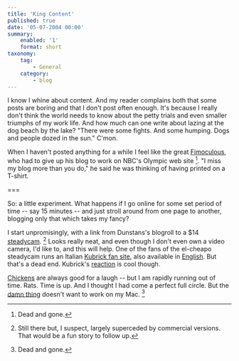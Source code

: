 ```yaml
---
title: 'King Content'
published: true
date: '05-07-2004 00:00'
summary:
    enabled: '1'
    format: short
taxonomy:
    tag:
        - General
    category:
        - blog
---
```


I know I whine about content. And my reader complains both that some posts are boring and that I don't post often enough. It's because I really don't think the world needs to know about the petty trials and even smaller triumphs of my work life. And how much can one write about lazing at the dog beach by the lake? "There were some fights. And some humping. Dogs and people dozed in the sun." C'mon.

When I haven't posted anything for a while I feel like the great [Fimoculous](http://www.fimoculous.com/), who had to give up his blog to work on NBC's Olympic web site [^1]. "I miss my blog more than you do," he said he was thinking of having printed on a T-shirt.

===

[^1]: Dead and gone.

So: a little experiment. What happens if I go online for some set period of time -- say 15 minutes -- and just stroll around from one page to another, blogging only that which takes my fancy?

I start unpromisingly, with a link from Dunstans's blogroll to a $14 [steadycam](http://www-2.cs.cmu.edu/~johnny/steadycam/). [^2] Looks really neat, and even though I don't even own a video camera, I'd like to, and this will help. One of the fans of the el-cheapo steadycam runs an Italian [Kubrick fan site](http://www.archiviokubrick.it/), also available in [English](http://www.archiviokubrick.it/english/index.html). But that's a dead end. Kubrick's [reaction](http://www.krusch.com/kubrick/Q60.html) is cool though.

[^2]: Still there but, I suspect, largely superceded by commercial versions. That would be a fun story to follow up.

[Chickens](http://www.surrey.ac.uk/~cus1fb/fowl/) are always good for a laugh -- but I am rapidly running out of time. Rats. Time is up. And I thought I had come a perfect full circle.  But the [damn thing](http://users.adelphia.net/~chickencam/) doesn't want to work on my Mac. [^1]